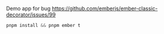 Demo app for bug https://github.com/emberjs/ember-classic-decorator/issues/99

```js
pnpm install && pnpm ember t
```
